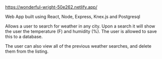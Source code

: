 https://wonderful-wright-50e262.netlify.app/

Web App built using React, Node, Express, Knex.js and Postgresql

Allows a user to search for weather in any city. Upon a search it will show the user the temperature (F) and humidity (%). The user is allowed to save this to a database.

The user can also view all of the previous weather searches, and delete them from the listing.
